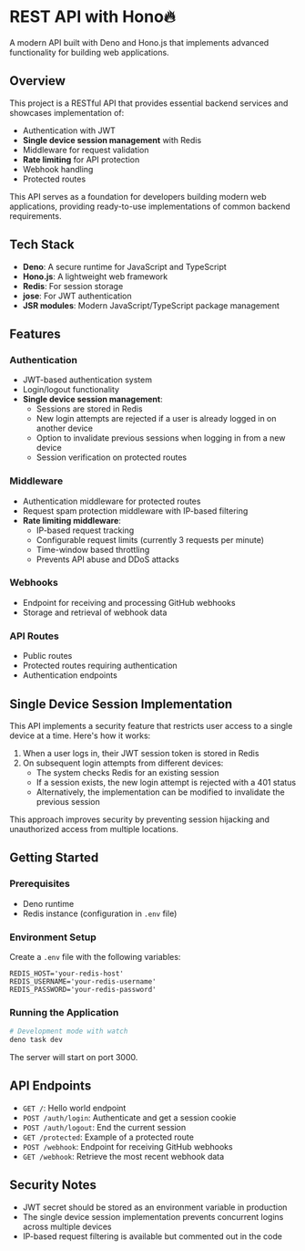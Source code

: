 # REST API with Hono🔥

A modern API built with Deno and Hono.js that implements advanced functionality for building web applications.

## Overview

This project is a RESTful API that provides essential backend services and showcases implementation of:

- Authentication with JWT
- **Single device session management** with Redis
- Middleware for request validation
- **Rate limiting** for API protection
- Webhook handling
- Protected routes

This API serves as a foundation for developers building modern web applications, providing ready-to-use implementations of common backend requirements.

## Tech Stack

- **Deno**: A secure runtime for JavaScript and TypeScript
- **Hono.js**: A lightweight web framework
- **Redis**: For session storage
- **jose**: For JWT authentication
- **JSR modules**: Modern JavaScript/TypeScript package management

## Features

### Authentication

- JWT-based authentication system
- Login/logout functionality
- **Single device session management**:
  - Sessions are stored in Redis
  - New login attempts are rejected if a user is already logged in on another device
  - Option to invalidate previous sessions when logging in from a new device
  - Session verification on protected routes

### Middleware

- Authentication middleware for protected routes
- Request spam protection middleware with IP-based filtering
- **Rate limiting middleware**:
  - IP-based request tracking
  - Configurable request limits (currently 3 requests per minute)
  - Time-window based throttling
  - Prevents API abuse and DDoS attacks

### Webhooks

- Endpoint for receiving and processing GitHub webhooks
- Storage and retrieval of webhook data

### API Routes

- Public routes
- Protected routes requiring authentication
- Authentication endpoints

## Single Device Session Implementation

This API implements a security feature that restricts user access to a single device at a time. Here's how it works:

1. When a user logs in, their JWT session token is stored in Redis
2. On subsequent login attempts from different devices:
   - The system checks Redis for an existing session
   - If a session exists, the new login attempt is rejected with a 401 status
   - Alternatively, the implementation can be modified to invalidate the previous session

This approach improves security by preventing session hijacking and unauthorized access from multiple locations.

## Getting Started

### Prerequisites

- Deno runtime
- Redis instance (configuration in `.env` file)

### Environment Setup

Create a `.env` file with the following variables:

```
REDIS_HOST='your-redis-host'
REDIS_USERNAME='your-redis-username'
REDIS_PASSWORD='your-redis-password'
```

### Running the Application

```bash
# Development mode with watch
deno task dev
```

The server will start on port 3000.

## API Endpoints

- `GET /`: Hello world endpoint
- `POST /auth/login`: Authenticate and get a session cookie
- `POST /auth/logout`: End the current session
- `GET /protected`: Example of a protected route
- `POST /webhook`: Endpoint for receiving GitHub webhooks
- `GET /webhook`: Retrieve the most recent webhook data

## Security Notes

- JWT secret should be stored as an environment variable in production
- The single device session implementation prevents concurrent logins across multiple devices
- IP-based request filtering is available but commented out in the code
